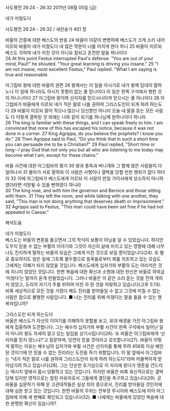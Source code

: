 사도행전 26:24 - 26:32 
2011년 08월 05일 (금)

네가 미쳤도다



사도행전 26:24 - 26:32 / 새찬송가 401 장


바울의 간증에 대한 베스도의 반응
24 바울이 이같이 변명하매 베스도가 크게 소리 내어 이르되 바울아 네가 미쳤도다 네 많은 학문이 너를 미치게 한다 하니 25 바울이 이르되 베스도 각하여 내가 미친 것이 아니요 참되고 온전한 말을 하나이다   
24 At this point Festus interrupted Paul's defense. "You are out of your mind, Paul!" he shouted. "Your great learning is driving you insane." 25 "I am not insane, most excellent Festus," Paul replied. "What I am saying is true and reasonable. 

아그립바 왕에 대한 바울의 권면
26 왕께서는 이 일을 아시기로 내가 왕께 담대히 말하노니 이 일에 하나라도 아시지 못함이 없는 줄 믿나이다 이 일은 한쪽 구석에서 행한 것이 아니니이다 27 아그립바 왕이여 선지자를 믿으시나이까 믿으시는 줄 아나이다 28 아그립바가 바울에게 이르되 네가 적은 말로 나를 권하여 그리스도인이 되게 하려 하는도다 29 바울이 이르되 말이 적으나 많으나 당신뿐만 아니라 오늘 내 말을 듣는 모든 사람도 다 이렇게 결박된 것 외에는 나와 같이 되기를 하나님께 원하나이다 하니라   
26 The king is familiar with these things, and I can speak freely to him. I am convinced that none of this has escaped his notice, because it was not done in a corner. 27 King Agrippa, do you believe the prophets? I know you do." 28 Then Agrippa said to Paul, "Do you think that in such a short time you can persuade me to be a Christian?" 29 Paul replied, "Short time or long--I pray God that not only you but all who are listening to me today may become what I am, except for these chains." 

바울 사건에 대한 아그립바의 평가
30 왕과 총독과 버니게와 그 함께 앉은 사람들이 다 일어나서 31 물러가 서로 말하되 이 사람은 사형이나 결박을 당할 만한 행위가 없다 하더라 32 이에 아그립바가 베스도에게 이르되 이 사람이 만일 가이사에게 상소하지 아니하였더라면 석방될 수 있을 뻔하였다 하니라  
30 The king rose, and with him the governor and Bernice and those sitting with them. 31 They left the room, and while talking with one another, they said, "This man is not doing anything that deserves death or imprisonment." 32 Agrippa said to Festus, "This man could have been set free if he had not appealed to Caesar."

해석도움





네가 미쳤도다  
베스도는 바울의 변론을 들으면서 그의 학식이 보통이 아님을 알 수 있었습니다. 하지만 도무지 믿을 수 없는 부활의 이야기와 그것이 자신의 삶에 미치고 있는 영향에 대해 너무나도 진지하게 말하는 바울의 모습은 그에게 미친 것으로 보일 뿐이었습니다(24). 또 별로 중요하지도 않은 일에 그토록 몰두함으로 동족들로부터 화를 자초하고 있는 모습도 그에게는 이해가 되지 않았을 것입니다. 베스도에게 십자가와 부활의 도는 어리석은 것에 지나지 않았던 것입니다. 한편 복음에 대한 확신과 소명에 대한 헌신은 바울로 하여금 ‘미쳤다’는 말까지 듣게 만들었습니다. 그러나 바울은 이 같은 소리 듣는 것을 전혀 개의치 않았고, 도리어 자기가 주를 위하여 미친 자 된 것을 자랑하고 있습니다(고후 5:13). 비록 세상적으로 모든 것을 가졌다 해도 진리를 받아들일 수 없고 그것에 미칠 수 없는 사람은 참으로 불행한 사람입니다. 
■ 나는 진리를 위해 미쳤다는 말을 들을 수 있는 행복자입니까? 

그리스도인 되게 하는도다  
바울은 베스도가 자신의 이야기를 이해하지 못함을 보고, 유대 배경을 가진 아그립바 왕에게 집중하여 도전합니다. 그는 예수의 십자가와 부활 사건이 한쪽 구석에서 일어난 일이 아니라 왕도 자세히 알고 있는 일임을 상기시킵니다(26). 또 바울은 아그립바에게 ‘선지자를 믿지 않느냐?’고 질문하며, 당연히 믿을 것이라고 강조합니다(27). 바울이 이렇게 말하는 이유는 예수님의 십자가와 부활 사건은 선지자를 통해 무려 456회 이상 예언된 것이기에 안 믿을 수 없는 진리라는 도전을 하기 위함입니다. 이 말 앞에서 아그립바는 “네가 적은 말로 나를 권하여 그리스도인이 되게 하려 하는도다”라며 어물쩍하게 받아넘기려 하고 있습니다(28). 그는 단순한 호기심으로 이 자리에 왔다가 영혼을 건드리는 메시지 앞에서 몹시 당황하고 있는 것입니다. 하지만 바울은 비록 육신적으로는 결박당해 있지만 영적으로는 참된 자유자로서 그들에게 결단을 촉구하고 있습니다(29). 곧 바울을 심문하기 위해 온 고관대작들은 실상 죄의 종으로서, 진리를 받아들일 것인지에 대해 심문 받고 있는 것입니다. 한편 바울의 무죄는 천부장 루시아와 베스도에 이어 아그립바에 의해 세 번째로 확인되고 있습니다(32). 
■ 나에게는 바울에게 있었던 복음에 대한 분명한 확신이 있습니까?
